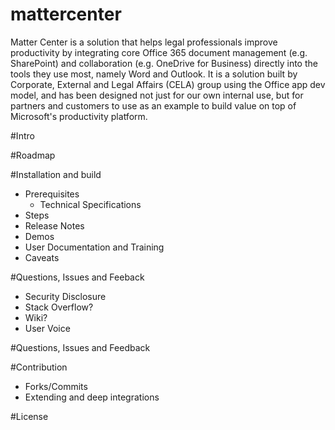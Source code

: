# mattercenter
Matter Center is a solution that helps legal professionals improve productivity by integrating core Office 365 document management (e.g. SharePoint) and collaboration (e.g. OneDrive for Business) directly into the tools they use most, namely Word and Outlook. It is a solution built by Corporate, External and Legal Affairs (CELA) group using the Office app dev model, and has been designed not just for our own internal use, but for partners and customers to use as an example to build value on top of Microsoft's productivity platform.

#Intro

#Roadmap

#Installation and build
* Prerequisites
  * Technical Specifications
* Steps
* Release Notes
* Demos
* User Documentation and Training
* Caveats

#Questions, Issues and Feeback
* Security Disclosure
* Stack Overflow?
* Wiki?
* User Voice

#Questions, Issues and Feedback 

#Contribution
* Forks/Commits
* Extending and deep integrations




#License
